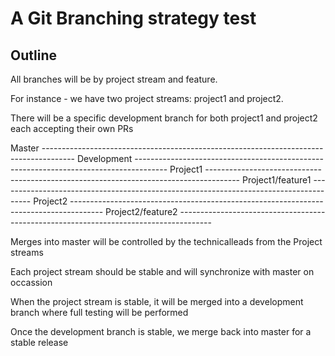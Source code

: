 # A Git Branching strategy test

## Outline
All branches will be by project stream and feature.

For instance - we have two project streams: project1 and project2.

There will be a specific development branch for both project1 and project2 each accepting their own PRs

Master            -------------------------------------------------------------------------------------- 
Development       --------------------------------------------------------------------------------------
Project1          --------------------------------------------------------------------------------------
Project1/feature1 --------------------------------------------------------------------------------------
Project2          --------------------------------------------------------------------------------------
Project2/feature2 --------------------------------------------------------------------------------------

Merges into master will be controlled by the technicalleads from the Project streams

Each project stream should be stable and will synchronize with master on occassion

When the project stream is stable, it will be merged into a development branch where full testing will be performed

Once the development branch is stable, we merge back into master for a stable release
